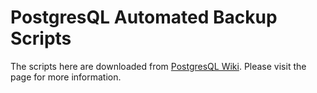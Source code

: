 # PostgresQL Automated Backup Scripts

The scripts here are downloaded from [PostgresQL Wiki](https://wiki.postgresql.org/wiki/Automated_Backup_on_Linux). Please visit the page for more information.
